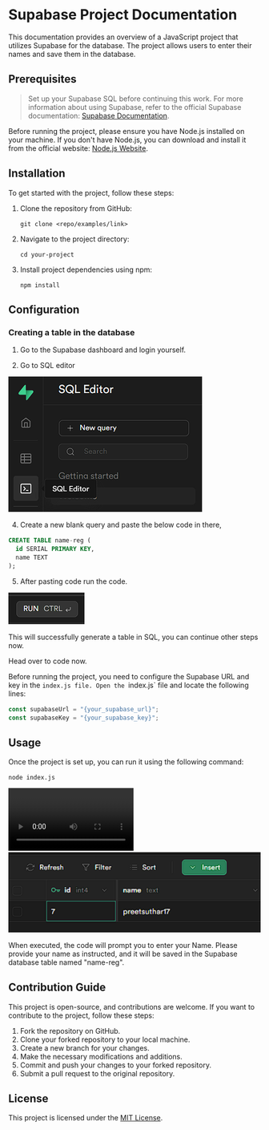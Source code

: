 

# Supabase Project Documentation

This documentation provides an overview of a JavaScript project that utilizes Supabase for the database. The project allows users to enter their names and save them in the database.

## Prerequisites
> Set up your Supabase SQL before continuing this work.
>For more information about using Supabase, refer to the official Supabase documentation: [Supabase Documentation](https://supabase.io/docs).


Before running the project, please ensure you have Node.js installed on your machine. If you don't have Node.js, you can download and install it from the official website: [Node.js Website](https://nodejs.org).

## Installation

To get started with the project, follow these steps:

1. Clone the repository from GitHub:
   ```
   git clone <repo/examples/link>
   ```
2. Navigate to the project directory:
   ```
   cd your-project
   ```
3. Install project dependencies using npm:
   ```
   npm install
   ```

## Configuration

### Creating a table in the database

1. Go to the Supabase dashboard and login yourself.


3. Go to SQL editor
<img src="./table-generation-1.png" alt="SQL editor"/>

4. Create a new blank query and paste the below code in there,

```SQL
CREATE TABLE name-reg (
  id SERIAL PRIMARY KEY,
  name TEXT
);
```

5. After pasting code run the code.
<img src="./table-generation-2.png" alt="run query"/>

This will successfully generate a table in SQL, you can continue other steps now.

Head over to code now.

Before running the project, you need to configure the Supabase URL and key in the `index.js file. Open the `index.js` file and locate the following lines:

```javascript
const supabaseUrl = "{your_supabase_url}";
const supabaseKey = "{your_supabase_key}";
```


## Usage

Once the project is set up, you can run it using the following command:

```shell
node index.js
```

<video controls width="250">
    <source src="./demo-vid.mp4" type="video/mp4">
</video>

<img src="./demo.png" alt="demo" > 


When executed, the code will prompt you to enter your Name. Please provide your name as instructed, and it will be saved in the Supabase database table named "name-reg".


## Contribution Guide

This project is open-source, and contributions are welcome. If you want to contribute to the project, follow these steps:

1. Fork the repository on GitHub.
2. Clone your forked repository to your local machine.
3. Create a new branch for your changes.
4. Make the necessary modifications and additions.
5. Commit and push your changes to your forked repository.
6. Submit a pull request to the original repository.

## License

This project is licensed under the [MIT License](LICENSE).
